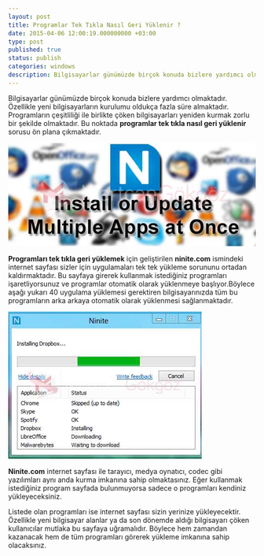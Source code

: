 ```yaml
---
layout: post
title: Programlar Tek Tıkla Nasıl Geri Yüklenir ?
date: 2015-04-06 12:00:19.000000000 +03:00
type: post
published: true
status: publish
categories: windows
description: Bilgisayarlar günümüzde birçok konuda bizlere yardımcı olmaktadır. Özellikle yeni bilgisayarların kurulumu oldukça fazla süre almaktadır.
---
```

Bilgisayarlar günümüzde birçok konuda bizlere yardımcı olmaktadır. Özellikle yeni bilgisayarların kurulumu oldukça fazla süre almaktadır. Programların çeşitliliği ile birlikte çöken bilgisayarları yeniden kurmak zorlu bir şekilde olmaktadır. Bu noktada **programlar tek tıkla nasıl geri yüklenir** sorusu ön plana çıkmaktadır.

![ninitegorsel1](/assets/ninitegorsel1.jpg)

**Programları tek tıkla geri yüklemek** için geliştirilen **ninite.com** ismindeki internet sayfası sizler için uygulamaları tek tek yükleme sorununu ortadan kaldırmaktadır. Bu sayfaya girerek kullanmak istediğiniz programları işaretliyorsunuz ve programlar otomatik olarak yüklenmeye başlıyor.Böylece aşağı yukarı 40 uygulama yüklemesi gerektiren bilgisayarınızda tüm bu programların arka arkaya otomatik olarak yüklenmesi sağlanmaktadır.

![ninitegorsel2](/assets/ninitegorsel2.jpg)

**Ninite.com** internet sayfası ile tarayıcı, medya oynatıcı, codec gibi yazılımları aynı anda kurma imkanına sahip olmaktasınız. Eğer kullanmak istediğiniz program sayfada bulunmuyorsa sadece o programları kendiniz yükleyeceksiniz.

Listede olan programları ise internet sayfası sizin yerinize yükleyecektir. Özellikle yeni bilgisayar alanlar ya da son dönemde aldığı bilgisayarı çöken kullanıcılar mutlaka bu sayfaya uğramalıdır. Böylece hem zamandan kazanacak hem de tüm programları görerek yükleme imkanına sahip olacaksınız.
